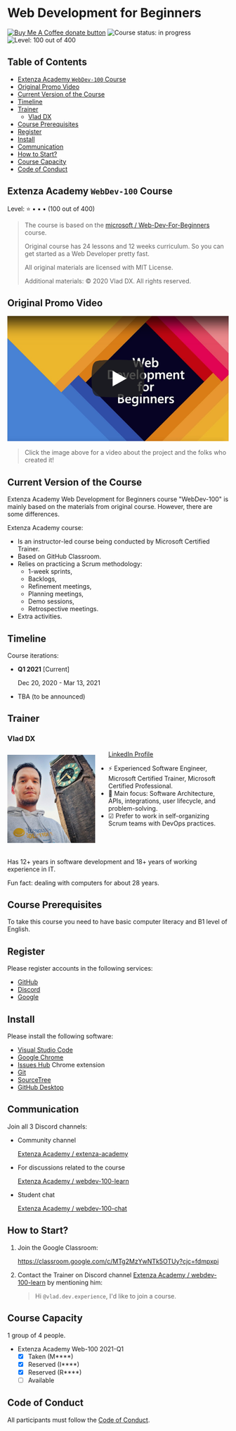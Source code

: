 <!-- omit in toc -->
# Web Development for Beginners

<span class="badge-buymeacoffee"><a href="https://buymeacoff.ee/devexperience" title="Donate to this project using Buy Me A Coffee"><img src="https://img.shields.io/badge/buy%20me%20a%20coffee-donate-yellow.svg" alt="Buy Me A Coffee donate button" /></a></span>
<span class="badge-course-status"><img src="https://img.shields.io/badge/status-in%20progress-green" alt="Course status: in progress" /></span>
<span class="badge-course-level"><img src="https://img.shields.io/badge/level-⭐%20▪%20▪%20▪-blue" alt="Level: 100 out of 400" /></span>

<!-- omit in toc -->
## Table of Contents
- [Extenza Academy `WebDev-100` Course](#extenza-academy-webdev-100-course)
- [Original Promo Video](#original-promo-video)
- [Current Version of the Course](#current-version-of-the-course)
- [Timeline](#timeline)
- [Trainer](#trainer)
  - [Vlad DX](#vlad-dx)
- [Course Prerequisites](#course-prerequisites)
- [Register](#register)
- [Install](#install)
- [Communication](#communication)
- [How to Start?](#how-to-start)
- [Course Capacity](#course-capacity)
- [Code of Conduct](#code-of-conduct)

## Extenza Academy `WebDev-100` Course

Level: ⭐ ▪ ▪ ▪ (100 out of 400)

> The course is based on the [microsoft / Web-Dev-For-Beginners](https://github.com/microsoft/Web-Dev-For-Beginners/tree/5dbe7e8bd9576eb7cdc8bca359449ccd559635a8) course.
> 
> Original course has 24 lessons and 12 weeks curriculum. So you can get started as a Web Developer pretty fast.
> 
> All original materials are licensed with MIT License.
> 
> Additional materials: © 2020 Vlad DX. All rights reserved.

## Original Promo Video

[![Promo video](./docs/img/promo-video.png)](https://youtube.com/watch?v=R1wrdtmBSII "Microsoft \"Web Dev For Beginners\" course promo video")

> Click the image above for a video about the project and the folks who created it!

## Current Version of the Course

Extenza Academy Web Development for Beginners course "WebDev-100" is mainly based on the materials from original course. However, there are some differences.

Extenza Academy course:

- Is an instructor-led course being conducted by Microsoft Certified Trainer.
- Based on GitHub Classroom.
- Relies on practicing a Scrum methodology:
  - 1-week sprints,
  - Backlogs,
  - Refinement meetings,
  - Planning meetings,
  - Demo sessions,
  - Retrospective meetings.
- Extra activities.

## Timeline

Course iterations:

- **Q1 2021** [Current]
  
  Dec 20, 2020 - Mar 13, 2021

- TBA (to be announced) 

## Trainer

### Vlad DX

<img width="200" height="200" src="./docs/img/vlad-dx-200x200.jpg" style="margin: 10px 30px 20px 0; float: left;" />

[LinkedIn Profile](https://www.linkedin.com/in/vladimirserykh)

- ⚡ Experienced Software Engineer, Microsoft Certified Trainer, Microsoft Certified Professional.
- 🚩 Main focus: Software Architecture, APIs, integrations, user lifecycle, and problem-solving.
- ☑ Prefer to work in self-organizing Scrum teams with DevOps practices.

<br style="clear: left;">

Has 12+ years in software development and 18+ years of working experience in IT.

Fun fact: dealing with computers for about 28 years.


## Course Prerequisites

To take this course you need to have basic computer literacy and B1 level of English.

## Register

Please register accounts in the following services:

- [GitHub](https://github.com)
- [Discord](https://discord.com)
- [Google](https://accounts.google.com)

## Install

Please install the following software:

- [Visual Studio Code](https://code.visualstudio.com/download)
- [Google Chrome](https://www.google.com/chrome/browser/desktop/index.html)
- [Issues Hub](https://chrome.google.com/webstore/detail/issues-hub/gjpcbkmnpfnpmghmiohfcbhckigmloic) Chrome extension
- [Git](https://git-scm.com/downloads)
- [SourceTree](https://www.sourcetreeapp.com)
- [GitHub Desktop](https://desktop.github.com)

## Communication

Join all 3 Discord channels:

- Community channel
  
  [Extenza Academy / extenza-academy](https://discord.gg/enXAqzsekQ)

- For discussions related to the course

  [Extenza Academy / webdev-100-learn](https://discord.gg/bmTtfFkwup)

- Student chat
  
  [Extenza Academy / webdev-100-chat](https://discord.gg/78Bpeaq3Vq)

## How to Start?

1. Join the Google Classroom:
   
   https://classroom.google.com/c/MTg2MzYwNTk5OTUy?cjc=fdmpxpi

2. Contact the Trainer on Discord channel [Extenza Academy / webdev-100-learn](https://discord.gg/bmTtfFkwup) by mentioning him:
   
   > Hi `@vlad.dev.experience`, I'd like to join a course.

## Course Capacity

1 group of 4 people.

- Extenza Academy Web-100 2021-Q1
   - [x] Taken (M****)
   - [x] Reserved (I****)
   - [x] Reserved (R****)
   - [ ] Available

## Code of Conduct

All participants must follow the [Code of Conduct](./CODE_OF_CONDUCT.md).
